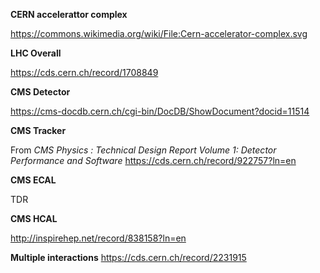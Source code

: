 
**CERN accelerattor complex**

https://commons.wikimedia.org/wiki/File:Cern-accelerator-complex.svg


**LHC Overall**

https://cds.cern.ch/record/1708849

**CMS Detector**

https://cms-docdb.cern.ch/cgi-bin/DocDB/ShowDocument?docid=11514

**CMS Tracker**

From *CMS Physics : Technical Design Report Volume 1:
Detector Performance and Software*
https://cds.cern.ch/record/922757?ln=en

**CMS ECAL**

TDR

**CMS HCAL**

http://inspirehep.net/record/838158?ln=en


**Multiple interactions**
https://cds.cern.ch/record/2231915